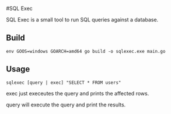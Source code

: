 #SQL Exec

SQL Exec is a small tool to run SQL queries against a database.

## Build
`env GOOS=windows GOARCH=amd64 go build -o sqlexec.exe main.go `

## Usage
`sqlexec [query | exec] "SELECT * FROM users"`

exec just execeutes the query and prints the affected rows.

query will execute the query and print the results.

